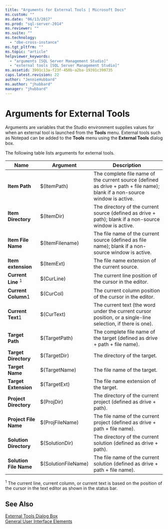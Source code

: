 ```yaml
---
title: "Arguments for External Tools | Microsoft Docs"
ms.custom: ""
ms.date: "06/13/2017"
ms.prod: "sql-server-2014"
ms.reviewer: ""
ms.suite: ""
ms.technology: 
  - "dbe-cross-instance"
ms.tgt_pltfrm: ""
ms.topic: "article"
helpviewer_keywords: 
  - "arguments [SQL Server Management Studio]"
  - "external tools [SQL Server Management Studio]"
ms.assetid: 3991c13a-f23f-450b-a2ba-19391c399735
caps.latest.revision: 22
author: "JennieHubbard"
ms.author: "jhubbard"
manager: "jhubbard"
---
```

# Arguments for External Tools
  Arguments are variables that the Studio environment supplies values for when an external tool is launched from the **Tools** menu. External tools such as Notepad can be added to the **Tools** menu using the **External Tools** dialog box.  
  
 The following table lists arguments for external tools.  
  
|Name|Argument|Description|  
|----------|--------------|-----------------|  
|**Item Path**|$(ItemPath)|The complete file name of the current source (defined as drive + path + file name); blank if a non-source window is active.|  
|**Item Directory**|$(ItemDir)|The directory of the current source (defined as drive + path); blank if a non-source window is active.|  
|**Item File Name**|$(ItemFilename)|The file name of the current source (defined as file name); blank if a non-source window is active.|  
|**Item extension**|$(ItemExt)|The file name extension of the current source.|  
|**Current Line** <sup>1</sup>|$(CurLine)|The current line position of the cursor in the editor.|  
|**Current Column**1|$(CurCol)|The current column position of the cursor in the editor.|  
|**Current Text**1|$(CurText)|The current text (the word under the current cursor position, or a single-line selection, if there is one).|  
|**Target Path**|$(TargetPath)|The complete file name of the target (defined as drive + path + file name).|  
|**Target Directory**|$(TargetDir)|The directory of the target.|  
|**Target Name**|$(TargetName)|The file name of the target.|  
|**Target Extension**|$(TargetExt)|The file name extension of the target.|  
|**Project Directory**|$(ProjDir)|The directory of the current project (defined as drive + path).|  
|**Project File Name**|$(ProjFileName)|The file name of the current project (defined as drive + path + file name).|  
|**Solution Directory**|$(SolutionDir)|The directory of the current solution (defined as drive + path).|  
|**Solution File Name**|$(SolutionFileName)|The file name of the current solution (defined as drive + path + file name).|  
  
 <sup>1</sup> The current line, current column, or current text is based on the position of the cursor in the text editor as shown in the status bar.  
  
## See Also  
 [External Tools Dialog Box](external-tools-dialog-box.md)   
 [General User Interface Elements](general-user-interface-elements.md)  
  
  